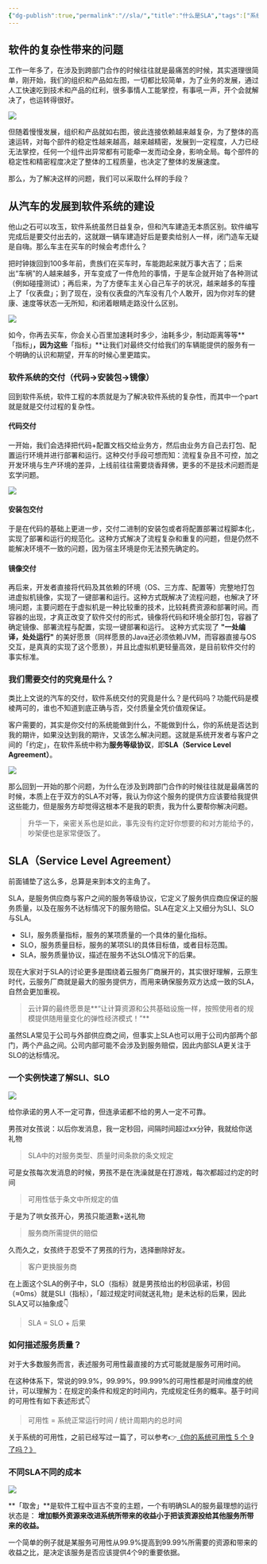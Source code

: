 ```yaml
---
{"dg-publish":true,"permalink":"//sla/","title":"什么是SLA","tags":["系统架构"]}
---
```



##  软件的复杂性带来的问题

工作一年多了，在涉及到跨部门合作的时候往往就是最痛苦的时候，其实道理很简单，刚开始，我们的组织和产品如左图，一切都比较简单，为了业务的发展，通过人工快速吃到技术和产品的红利，很多事情人工能掌控，有事吼一声，开个会就解决了，也运转得很好。

![](https://cdn.ytools.xyz/uPic/e6c9d24egy1h56f7l5dm0j20il04z0t9.jpg)

但随着慢慢发展，组织和产品就如右图，彼此连接依赖越来越复杂，为了整体的高速运转，对每个部件的稳定性越来越高，越来越精密，发展到一定程度，人力已经无法掌控，任何一个组件出异常都有可能牵一发而动全身，影响全局。每个部件的稳定性和精密程度决定了整体的工程质量，也决定了整体的发展速度。 

那么，为了解决这样的问题，我们可以采取什么样的手段？

## 从汽车的发展到软件系统的建设

他山之石可以攻玉，软件系统虽然日益复杂，但和汽车建造无本质区别。软件编写完成后是要交付出去的，这就跟一辆车建造好后是要卖给别人一样，闭门造车无疑是自嗨。那么车主在买车的时候会考虑什么？

把时钟拨回到100多年前，贵族们在买车时，车能跑起来就万事大吉了；后来出“车祸”的人越来越多，开车变成了一件危险的事情，于是车企就开始了各种测试（例如碰撞测试）；再后来，为了方便车主关心自己车子的状况，越来越多的车撞上了「仪表盘」；到了现在，没有仪表盘的汽车没有几个人敢开，因为你对车的健康、速度等状态一无所知，和闭着眼睛走路没什么区别。

![](https://cdn.ytools.xyz/uPic/e6c9d24egy1h56fk5sfkdj223u0fqq9p.jpg)

如今，你再去买车，你会关心百里加速耗时多少，油耗多少，制动距离等等**「指标」**，因为这些**「指标」**让我们对最终交付给我们的车辆能提供的服务有一个明确的认识和期望，开车的时候心里更踏实。

### 软件系统的交付（代码->安装包->镜像）

回到软件系统，软件工程的本质就是为了解决软件系统的复杂性，而其中一个part就是就是交付过程的复杂性。

#### 代码交付

一开始，我们会选择把代码+配置文档交给业务方，然后由业务方自己去打包、配置运行环境并进行部署和运行。这种交付手段可想而知：流程复杂且不可控，加之开发环境与生产环境的差异，上线前往往需要烧香拜佛，更多的不是技术问题而是玄学问题。

![](https://cdn.ytools.xyz/uPic/e6c9d24egy1h56fuzqskaj20w20oqq59.jpg)

#### 安装包交付

于是在代码的基础上更进一步，交付二进制的安装包或者将配置部署过程脚本化，实现了部署和运行的规范化。这种方式解决了流程复杂和重复的问题，但是仍然不能解决环境不一致的问题，因为宿主环境是你无法预先确定的。

#### 镜像交付

再后来，开发者直接将代码及其依赖的环境（OS、三方库、配置等）完整地打包进虚拟机镜像，实现了一键部署和运行。这种方式既解决了流程问题，也解决了环境问题，主要问题在于虚拟机是一种比较重的技术，比较耗费资源和部署时间。而容器的出现，才真正改变了软件交付的形式，镜像将代码和环境全部打包，容器了确定镜像、部署流程与配置，实现一键部署和运行。
这种方式实现了 **"一处编译，处处运行"** 的美好愿景（同样愿景的Java还必须依赖JVM，而容器直接与OS交互，是真真的实现了这个愿景），并且比虚拟机更轻量高效，是目前软件交付的事实标准。

### 我们需要交付的究竟是什么？

类比上文说的汽车的交付，软件系统交付的究竟是什么？是代码吗？功能代码是模棱两可的，谁也不知道到底正确与否，交付质量全凭价值观保证。

客户需要的，其实是你交付的系统能做到什么，不能做到什么，你的系统是否达到我的期许，如果没达到我的期许，又该怎么解决问题。这就是系统开发者与客户之间的「约定」，在软件系统中称为**服务等级协议**，即**SLA（Service Level Agreement）**。

![](https://cdn.ytools.xyz/uPic/e6c9d24egy1h57kea36v4j207g05cweg.jpg)

那么回到一开始的那个问题，为什么在涉及到跨部门合作的时候往往就是最痛苦的时候，本质上在于双方的SLA不对等，我认为你这个服务的提供方应该要给我提供这些能力，但是服务方却觉得这根本不是我的职责，我为什么要帮你解决问题。

> 升华一下，亲密关系也是如此，事先没有约定好你想要的和对方能给予的，吵架便也是家常便饭了。

## SLA（Service Level Agreement）

前面铺垫了这么多，总算是来到本文的主角了。

SLA，是服务供应商与客户之间的服务等级协议，它定义了服务供应商应保证的服务质量，以及在服务不达标情况下的服务赔偿。SLA在定义上又细分为SLI、SLO与SLA。

* SLI，服务质量指标，服务的某项质量的一个具体的量化指标。
* SLO，服务质量目标，服务的某项SLI的具体目标值，或者目标范围。
* SLA，服务质量协议，描述在服务不达SLO情况下的后果。

现在大家对于SLA的讨论更多是围绕着云服务厂商展开的，其实很好理解，云原生时代，云服务厂商就是最大的服务提供方，而用来确保服务双方达成一致的SLA，自然会更加重视。

> 云计算的最终愿景是**“让计算资源和公共基础设施一样，按照使用者的规模提供随用量变化的弹性经济模式！”**

虽然SLA常见于公司与外部供应商之间，但事实上SLA也可以用于公司内部两个部门，两个产品之间。公司内部可能不会涉及到服务赔偿，因此内部SLA更关注于SLO的达标情况。

### 一个实例快速了解SLI、SLO

![](https://cdn.ytools.xyz/uPic/e6c9d24egy1h57kct0pupj20sg0e80vf.jpg)

给你承诺的男人不一定可靠，但连承诺都不给的男人一定不可靠。

男孩对女孩说：以后你发消息，我一定秒回，间隔时间超过xx分钟，我就给你送礼物

> SLA中的对服务类型、质量时间条款的条文规定

可是女孩每次发消息的时候，男孩不是在洗澡就是在打游戏，每次都超过约定的时间

> 可用性低于条文中所规定的值

于是为了哄女孩开心，男孩只能道歉+送礼物

> 服务商所需提供的赔偿

久而久之，女孩终于忍受不了男孩的行为，选择删除好友。

> 客户更换服务商

在上面这个SLA的例子中，SLO（指标）就是男孩给出的秒回承诺，秒回（≈0ms）就是SLI（指标），「超过规定时间就送礼物」是未达标的后果，因此SLA又可以抽象成👇

> SLA = SLO + 后果

### 如何描述服务质量？

对于大多数服务而言，表述服务可用性最直接的方式可能就是服务可用时间。

在这种体系下，常说的99.9%，99.99%，99.999%的可用性都是时间维度的统计，可以理解为：在规定的条件和规定的时间内，完成规定任务的概率。基于时间的可用性有如下表述形式👇

> 可用性 = 系统正常运行时间 / 统计周期内的总时间

关于系统的可用性，之前已经写过一篇了，可以参考👉[《你的系统可用性 5 个 9 了吗？》](https://mp.weixin.qq.com/s/sj5Gwqup3zo3-2BxyIi5rg)

### 不同SLA不同的成本

![](https://cdn.ytools.xyz/uPic/e6c9d24egy1h57kddbxxkj20l605s0so.jpg)

**「取舍」**是软件工程中亘古不变的主题，一个有明确SLA的服务最理想的运行状态是： **增加额外资源来改进系统所带来的收益小于把该资源投给其他服务所带来的收益。**

一个简单的例子就是某服务可用性从99.9%提高到99.99%所需要的资源和带来的收益之比，是决定该服务是否应该提供4个9的重要依据。
